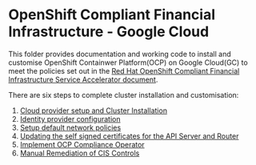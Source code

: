 # OpenShift Compliant Financial Infrastructure - Google Cloud

This folder provides documentation and working code to install and customise OpenShift Containwer Platform(OCP) on Google Cloud(GC) to meet the policies set out in the [Red Hat OpenShift Compliant Financial Infrastructure Service Accelerator document](../ServiceApprovalAccelerator_OCP.md). 

There are six steps to complete cluster installation and customisation:

1. [Cloud provider setup and Cluster Installation](01_cluster_installation/cluster_installation.md)
2. [Identity provider configuration](02_htpasswd_identity_provider/htpasswd_implementation.md)
3. [Setup default network policies](03_default_network_policy/default_network_policy_implementation.md)
4. [Updating the self signed certificates for the API Server and Router](04_replace_api_router_certs/replace_api_router_certs.md)
5. [Implement OCP Compliance Operator](05_implement_ocp_compliance_operator/implement_ocp_compliance_operator.md)
6. [Manual Remediation of CIS Controls](06_remediation_of_manual_CIS_controls/Remediation_of_manual_CIS_controls.md)


